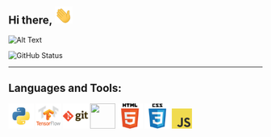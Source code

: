 
## Hi there, <img src="https://github.com/ABSphreak/ABSphreak/blob/master/gifs/Hi.gif" width="35px"> 

![Alt Text](https://miro.medium.com/max/1360/1*IRGHmiGsa16stedQvIaZfw.gif)


 
<img src="https://github-readme-stats.vercel.app/api?username=anut123&count_private=true&show_icons=true&theme=radical" alt="GitHub Status"/> <br>
 

 <hr>

## Languages and Tools: 
<img src="https://raw.githubusercontent.com/github/explore/80688e429a7d4ef2fca1e82350fe8e3517d3494d/topics/python/python.png" width="50" height="50" />    <img src="https://raw.githubusercontent.com/github/explore/80688e429a7d4ef2fca1e82350fe8e3517d3494d/topics/tensorflow/tensorflow.png" width="50" height="50" />  <img src="https://raw.githubusercontent.com/github/explore/80688e429a7d4ef2fca1e82350fe8e3517d3494d/topics/git/git.png" width="50" height="50" />  <img 
src="https://github.githubassets.com/images/modules/logos_page/GitHub-Mark.png" width="50" height="50" />      <img src="https://raw.githubusercontent.com/github/explore/80688e429a7d4ef2fca1e82350fe8e3517d3494d/topics/html/html.png" width="50" height="50" />    <img src="https://raw.githubusercontent.com/github/explore/80688e429a7d4ef2fca1e82350fe8e3517d3494d/topics/css/css.png" width="50" height="50" />   <img src="https://raw.githubusercontent.com/github/explore/80688e429a7d4ef2fca1e82350fe8e3517d3494d/topics/javascript/javascript.png" width="40" height="40" />
<br />
